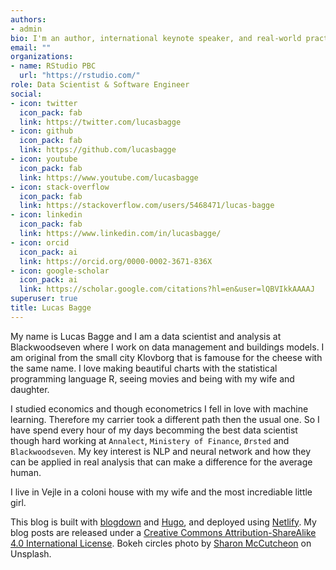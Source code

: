 ```yaml
---
authors:
- admin
bio: I'm an author, international keynote speaker, and real-world practitioner focusing on data analysis and machine learning practice. I love making beautiful charts and communicating about technical topics with diverse audiences.
email: ""
organizations:
- name: RStudio PBC
  url: "https://rstudio.com/"
role: Data Scientist & Software Engineer
social:
- icon: twitter
  icon_pack: fab
  link: https://twitter.com/lucasbagge
- icon: github
  icon_pack: fab
  link: https://github.com/lucasbagge
- icon: youtube
  icon_pack: fab
  link: https://www.youtube.com/lucasbagge
- icon: stack-overflow
  icon_pack: fab
  link: https://stackoverflow.com/users/5468471/lucas-bagge
- icon: linkedin
  icon_pack: fab
  link: https://www.linkedin.com/in/lucasbagge/
- icon: orcid
  icon_pack: ai
  link: https://orcid.org/0000-0002-3671-836X
- icon: google-scholar
  icon_pack: ai
  link: https://scholar.google.com/citations?hl=en&user=lQBVIkkAAAAJ
superuser: true
title: Lucas Bagge
---
```


My name is Lucas Bagge and I am a data scientist and analysis at Blackwoodseven where I work on data management and buildings models. I am original from the small city Klovborg that is famouse for the
cheese with the same name. I love making beautiful charts with the statistical programming language R, seeing movies and being with my wife and daughter.

I studied economics and though econometrics I fell in love with machine learning. Therefore my
carrier took a different path then the usual one. So I have spend every hour of my days becomming the best data scientist though hard working at `Annalect`, `Ministery of Finance`, `Ørsted` and `Blackwoodseven`. My key interest is NLP and neural network and how they can be applied in real analysis that can make a difference for the average human. 

I live in Vejle in a coloni house with my wife and the most incrediable little girl. 

This blog is built with [blogdown](https://github.com/rstudio/blogdown) and [Hugo](https://gohugo.io/), and deployed using [Netlify](https://www.netlify.com/). My blog posts are released under a [Creative Commons Attribution-ShareAlike 4.0 International License](https://creativecommons.org/licenses/by-sa/4.0/). Bokeh circles photo by [Sharon McCutcheon](https://unsplash.com/photos/62vi3TG5EDg) on Unsplash.